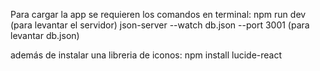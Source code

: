 Para cargar la app se requieren los comandos en terminal: npm run dev (para levantar el servidor) json-server --watch db.json --port 3001 (para levantar db.json)

además de instalar una libreria de iconos: npm install lucide-react

